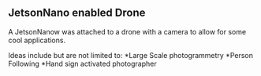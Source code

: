 ## JetsonNano enabled Drone
A JetsonNanow was attached to a drone with a camera to allow for some cool applications. 

Ideas include but are not limited to: 
*Large Scale photogrammetry
*Person Following 
*Hand sign activated photographer 
